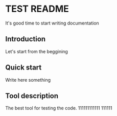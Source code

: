 # TEST README
 It's good time to start writing documentation

## Introduction
Let's start from the beggining

## Quick start
Write here something

## Tool description
The best tool for testing the code.
111111111111
111111
